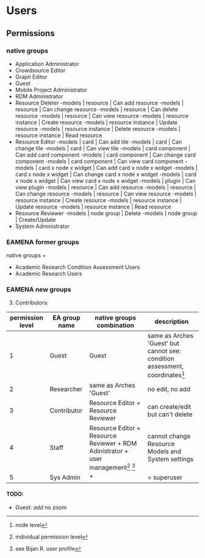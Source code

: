 # Users

## Permissions

### native groups

* Application Administrator
* Crowdsource Editor
* Graph Editor
* Guest
* Mobile Project Administrator
* RDM Administrator
* Resource Deleter
	-models | resource | Can add resource
	-models | resource | Can change resource
	-models | resource | Can delete resource
	-models | resource | Can view resource
	-models | resource instance | Create resource
	-models | resource instance | Update resource
	-models | resource instance | Delete resource
	-models | resource instance | Read resource
* Resource Editor
	-models | card | Can add tile
	-models | card | Can change tile
	-models | card | Can view tile
	-models | card component | Can add card component
	-models | card component | Can change card component
	-models | card component | Can view card component
	-models | card x node x widget | Can add card x node x widget
	-models | card x node x widget | Can change card x node x widget
	-models | card x node x widget | Can view card x node x widget
	-models | plugin | Can view plugin
	-models | resource | Can add resource
	-models | resource | Can change resource
	-models | resource | Can view resource
	-models | resource instance | Create resource
	-models | resource instance | Update resource
	-models | resource instance | Read resource
* Resource Reviewer
	-models | node group | Delete
	-models | node group | Create/Update
* System Administrator

### EAMENA former groups

native groups +
* Academic Research Condition Assessment Users
* Academic Research Users

### EAMENA new groups

3. Contributors: 

| permission level | EA group name | native groups combination  | description  |
|---|---|---|---|
| 1 | Guest | Guest | same as Arches 'Guest' but cannot see: condition assessment, coordinates[^1] |
| 2 | Researcher | same as Arches 'Guest' | no edit, no add  |
| 3 | Contributor | Resource Editor + Resource Reviewer  |  can create/edit but can't delete |
| 4 | Staff | Resource Editor + Resource Reviewer + RDM Adinistrator + user management[^2] [^3] | cannot change Resource Models and System settings |
| 5 | Sys Admin | * | = superuser |

#### TODO:

* Guest: *add* no zoom

[^1]: node level
[^2]: individual permission level
[^3]: see Bijan R. user profile
